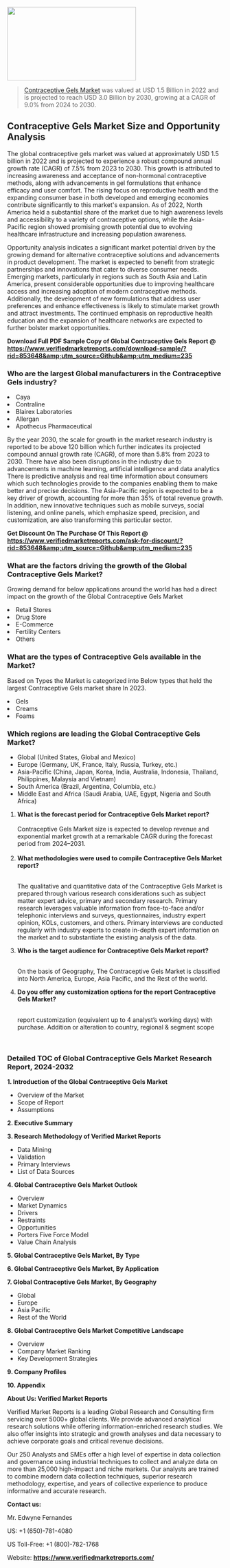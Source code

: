 <img src="https://ffe5etoiles.com/wp-content/uploads/2024/12/MST1-300x171.png" alt="" width="300" height="171" class="alignnone size-medium wp-image-20088" /><blockquote><p><p><a href="https://www.verifiedmarketreports.com/download-sample/?rid=853648&utm_source=Github&utm_medium=235" target="_blank">Contraceptive Gels Market</a> was valued at USD 1.5 Billion in 2022 and is projected to reach USD 3.0 Billion by 2030, growing at a CAGR of 9.0% from 2024 to 2030.</p></blockquote><p><h2>Contraceptive Gels Market Size and Opportunity Analysis</h2> <p>The global contraceptive gels market was valued at approximately USD 1.5 billion in 2022 and is projected to experience a robust compound annual growth rate (CAGR) of 7.5% from 2023 to 2030. This growth is attributed to increasing awareness and acceptance of non-hormonal contraceptive methods, along with advancements in gel formulations that enhance efficacy and user comfort. The rising focus on reproductive health and the expanding consumer base in both developed and emerging economies contribute significantly to this market's expansion. As of 2022, North America held a substantial share of the market due to high awareness levels and accessibility to a variety of contraceptive options, while the Asia-Pacific region showed promising growth potential due to evolving healthcare infrastructure and increasing population awareness.</p> <p>Opportunity analysis indicates a significant market potential driven by the growing demand for alternative contraceptive solutions and advancements in product development. The market is expected to benefit from strategic partnerships and innovations that cater to diverse consumer needs. Emerging markets, particularly in regions such as South Asia and Latin America, present considerable opportunities due to improving healthcare access and increasing adoption of modern contraceptive methods. Additionally, the development of new formulations that address user preferences and enhance effectiveness is likely to stimulate market growth and attract investments. The continued emphasis on reproductive health education and the expansion of healthcare networks are expected to further bolster market opportunities.</p> </p><p class=""><strong>Download Full PDF Sample Copy of Global Contraceptive Gels Report @ <a href="https://www.verifiedmarketreports.com/download-sample/?rid=853648&amp;utm_source=Github&amp;utm_medium=235" target="_blank">https://www.verifiedmarketreports.com/download-sample/?rid=853648&amp;utm_source=Github&amp;utm_medium=235</a></strong></p><h3 id="" class="">Who are the largest Global manufacturers in the Contraceptive Gels industry?</h3><p><li>Caya</li><li> Contraline</li><li> Blairex Laboratories</li><li> Allergan</li><li> Apothecus Pharmaceutical</li></p><div class=""><div class="" dir="" data-message-author-role="" data-message-id="" data-message-model-slug=""><div class=""><div class=""><div class=""><div class="" dir="" data-message-author-role="" data-message-id="" data-message-model-slug=""><div class=""><div class=""><p>By the year 2030, the scale for growth in the market research industry is reported to be above 120 billion which further indicates its projected compound annual growth rate (CAGR), of more than 5.8% from 2023 to 2030. There have also been disruptions in the industry due to advancements in machine learning, artificial intelligence and data analytics There is predictive analysis and real time information about consumers which such technologies provide to the companies enabling them to make better and precise decisions. The Asia-Pacific region is expected to be a key driver of growth, accounting for more than 35% of total revenue growth. In addition, new innovative techniques such as mobile surveys, social listening, and online panels, which emphasize speed, precision, and customization, are also transforming this particular sector.</p><p><strong>Get Discount On The Purchase Of This Report @&nbsp; <a href="https://www.verifiedmarketreports.com/ask-for-discount/?rid=853648&amp;utm_source=Github&amp;utm_medium=235" target="_blank">https://www.verifiedmarketreports.com/ask-for-discount/?rid=853648&amp;utm_source=Github&amp;utm_medium=235</a></strong></p></div></div></div></div></div></div></div></div><h3 id="" class="">What are the factors driving the growth of the Global Contraceptive Gels Market?</h3><p id="" class="">Growing demand for below applications around the world has had a direct impact on the growth of the Global Contraceptive Gels Market</p><p id="" class=""><li>Retail Stores</li><li> Drug Store</li><li> E-Commerce</li><li> Fertility Centers</li><li> Others</li></p><h3 id="" class="">What are the types of Contraceptive Gels available in the Market?</h3><p id="" class="">Based on Types the Market is categorized into Below types that held the largest Contraceptive Gels market share In 2023.</p><p id="" class=""><li>Gels</li><li> Creams</li><li> Foams</li></p><h3 id="" class="">Which regions are leading the Global Contraceptive Gels Market?</h3><ul><li>Global (United States, Global and Mexico)</li><li>Europe (Germany, UK, France, Italy, Russia, Turkey, etc.)</li><li>Asia-Pacific (China, Japan, Korea, India, Australia, Indonesia, Thailand, Philippines, Malaysia and Vietnam)</li><li>South America (Brazil, Argentina, Columbia, etc.)</li><li>Middle East and Africa (Saudi Arabia, UAE, Egypt, Nigeria and South Africa)</li></ul><p><ol><li><strong>What is the forecast period for Contraceptive Gels Market report?<br /></strong><br /><span data-sheets-root="1" data-sheets-value="{&quot;1&quot;:2,&quot;2&quot;:&quot;XXXX size is expected to develop revenue and exponential market growth at a remarkable CAGR during the forecast period from 2024&ndash;2030.&quot;}" data-sheets-userformat="{&quot;2&quot;:12674,&quot;4&quot;:{&quot;1&quot;:2,&quot;2&quot;:16776960},&quot;10&quot;:2,&quot;11&quot;:0,&quot;15&quot;:&quot;Arial&quot;,&quot;16&quot;:12}">Contraceptive Gels Market size is expected to develop revenue and exponential market growth at a remarkable CAGR during the forecast period from 2024&ndash;2031.</span><br /><br /></li><li><strong>What methodologies were used to compile Contraceptive Gels Market report?<br /><br /></strong><p>The qualitative and quantitative data of the&nbsp;Contraceptive Gels Market is prepared through various research considerations such as subject matter expert advice, primary and secondary research. Primary research leverages valuable information from face-to-face and/or telephonic interviews and surveys, questionnaires, industry expert opinion, KOLs, customers, and others. Primary interviews are conducted regularly with industry experts to create in-depth expert information on the market and to substantiate the existing analysis of the data.&nbsp;</p></li><li><strong>Who is the target audience for Contraceptive Gels Market report?<br /><br /></strong><p>On the basis of Geography, The&nbsp;Contraceptive Gels Market is classified into North America, Europe, Asia Pacific, and the Rest of the world.</p></li><li><strong>Do you offer any customization options for the report Contraceptive Gels Market?<br /><br /></strong><p>report customization (equivalent up to 4 analyst&rsquo;s working days) with purchase. Addition or alteration to country, regional &amp; segment scope</p><p>&nbsp;</p></li></ol></p><h3 id="" class="">Detailed TOC of Global Contraceptive Gels Market Research Report, 2024-2032</h3><p id="" class=""><strong>1. Introduction of the Global Contraceptive Gels Market</strong></p><ul><li>Overview of the Market</li><li>Scope of Report</li><li>Assumptions</li></ul><p id="" class=""><strong>2. Executive Summary</strong></p><p id="" class=""><strong>3. Research Methodology of&nbsp;Verified Market Reports</strong></p><ul><li>Data Mining</li><li>Validation</li><li>Primary Interviews</li><li>List of Data Sources</li></ul><p id="" class=""><strong>4. Global Contraceptive Gels Market Outlook</strong></p><ul><li>Overview</li><li>Market Dynamics</li><li>Drivers</li><li>Restraints</li><li>Opportunities</li><li>Porters Five Force Model</li><li>Value Chain Analysis</li></ul><p id="" class=""><strong>5. Global Contraceptive Gels Market, By&nbsp;Type</strong></p><p id="" class=""><strong>6. Global Contraceptive Gels Market, By Application</strong></p><p id="" class=""><strong>7. Global Contraceptive Gels Market, By Geography</strong></p><ul><li>Global</li><li>Europe</li><li>Asia Pacific</li><li>Rest of the World</li></ul><p id="" class=""><strong>8. Global Contraceptive Gels Market Competitive Landscape</strong></p><ul><li>Overview</li><li>Company Market Ranking</li><li>Key Development Strategies</li></ul><p id="" class=""><strong>9. Company Profiles</strong></p><p id="" class=""><strong>10. Appendix</strong></p><p id="" class=""><strong>About Us: Verified Market Reports</strong></p><p id="" class="">Verified Market Reports is a leading Global Research and Consulting firm servicing over 5000+ global clients. We provide advanced analytical research solutions while offering information-enriched research studies. We also offer insights into strategic and growth analyses and data necessary to achieve corporate goals and critical revenue decisions.</p><p id="" class="">Our 250 Analysts and SMEs offer a high level of expertise in data collection and governance using industrial techniques to collect and analyze data on more than 25,000 high-impact and niche markets. Our analysts are trained to combine modern data collection techniques, superior research methodology, expertise, and years of collective experience to produce informative and accurate research.</p><p id="" class=""><strong>Contact us:</strong></p><p id="" class="">Mr. Edwyne Fernandes</p><p id="" class="">US: +1 (650)-781-4080</p><p id="" class="">US Toll-Free: +1 (800)-782-1768</p><p id="" class="">Website: <a target="" data-test-app-aware-link=""><strong>https://www.verifiedmarketreports.com/</strong></a></p>
